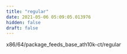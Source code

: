 ```yaml
---
title: "regular"
date: 2021-05-06 05:09:05.013976
hidden: false
draft: false
---
```


x86/64/package_feeds_base_ath10k-ct/regular

